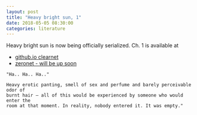 ```yaml
---
layout: post
title: "Heavy bright sun, 1"
date: 2018-05-05 08:30:00
categories: literature
---
```


Heavy bright sun is now being officially serialized. Ch. 1 is available at

- [github.io clearnet](https://caryoscelus.github.io/heavy-bright-sun/)
- [zeronet - will be up soon]()

<cut/>

```
"Ha.. Ha.. Ha.."

Heavy erotic panting, smell of sex and perfume and barely perceivable odor of
burnt hair — all of this would be experienced by someone who would enter the
room at that moment. In reality, nobody entered it. It was empty."
```
